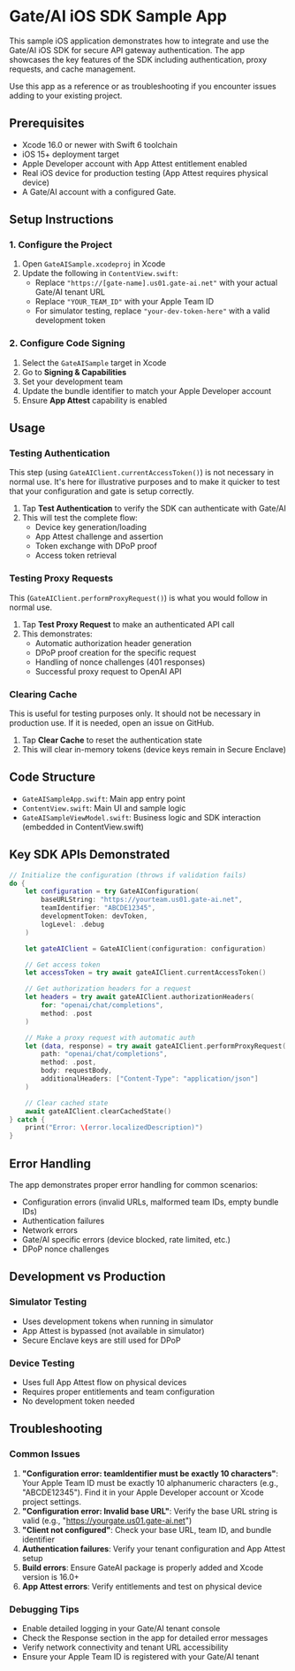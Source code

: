 # Gate/AI iOS SDK Sample App

This sample iOS application demonstrates how to integrate and use the Gate/AI iOS SDK for secure API gateway authentication. The app showcases the key features of the SDK including authentication, proxy requests, and cache management.

Use this app as a reference or as troubleshooting if you encounter issues adding to your existing project.

## Prerequisites

- Xcode 16.0 or newer with Swift 6 toolchain
- iOS 15+ deployment target
- Apple Developer account with App Attest entitlement enabled
- Real iOS device for production testing (App Attest requires physical device)
- A Gate/AI account with a configured Gate.

## Setup Instructions

### 1. Configure the Project

1. Open `GateAISample.xcodeproj` in Xcode
2. Update the following in `ContentView.swift`:
   - Replace `"https://[gate-name].us01.gate-ai.net"` with your actual Gate/AI tenant URL
   - Replace `"YOUR_TEAM_ID"` with your Apple Team ID
   - For simulator testing, replace `"your-dev-token-here"` with a valid development token

### 2. Configure Code Signing

1. Select the `GateAISample` target in Xcode
2. Go to **Signing & Capabilities**
3. Set your development team
4. Update the bundle identifier to match your Apple Developer account
5. Ensure **App Attest** capability is enabled

## Usage

### Testing Authentication

This step (using `GateAIClient.currentAccessToken()`) is not necessary in normal use. It's here for illustrative purposes and to make it
quicker to test that your configuration and gate is setup correctly.

1. Tap **Test Authentication** to verify the SDK can authenticate with Gate/AI
2. This will test the complete flow:
   - Device key generation/loading
   - App Attest challenge and assertion
   - Token exchange with DPoP proof
   - Access token retrieval

### Testing Proxy Requests

This (`GateAIClient.performProxyRequest()`) is what you would follow in normal use.

1. Tap **Test Proxy Request** to make an authenticated API call
2. This demonstrates:
   - Automatic authorization header generation
   - DPoP proof creation for the specific request
   - Handling of nonce challenges (401 responses)
   - Successful proxy request to OpenAI API

### Clearing Cache

This is useful for testing purposes only. It should not be necessary in production use. If it is needed, open an issue on GitHub.

1. Tap **Clear Cache** to reset the authentication state
2. This will clear in-memory tokens (device keys remain in Secure Enclave)

## Code Structure

- `GateAISampleApp.swift`: Main app entry point
- `ContentView.swift`: Main UI and sample logic
- `GateAISampleViewModel.swift`: Business logic and SDK interaction (embedded in ContentView.swift)

## Key SDK APIs Demonstrated

```swift
// Initialize the configuration (throws if validation fails)
do {
    let configuration = try GateAIConfiguration(
        baseURLString: "https://yourteam.us01.gate-ai.net",
        teamIdentifier: "ABCDE12345",
        developmentToken: devToken,
        logLevel: .debug
    )

    let gateAIClient = GateAIClient(configuration: configuration)

    // Get access token
    let accessToken = try await gateAIClient.currentAccessToken()

    // Get authorization headers for a request
    let headers = try await gateAIClient.authorizationHeaders(
        for: "openai/chat/completions",
        method: .post
    )

    // Make a proxy request with automatic auth
    let (data, response) = try await gateAIClient.performProxyRequest(
        path: "openai/chat/completions",
        method: .post,
        body: requestBody,
        additionalHeaders: ["Content-Type": "application/json"]
    )

    // Clear cached state
    await gateAIClient.clearCachedState()
} catch {
    print("Error: \(error.localizedDescription)")
}
```

## Error Handling

The app demonstrates proper error handling for common scenarios:

- Configuration errors (invalid URLs, malformed team IDs, empty bundle IDs)
- Authentication failures
- Network errors
- Gate/AI specific errors (device blocked, rate limited, etc.)
- DPoP nonce challenges

## Development vs Production

### Simulator Testing
- Uses development tokens when running in simulator
- App Attest is bypassed (not available in simulator)
- Secure Enclave keys are still used for DPoP

### Device Testing
- Uses full App Attest flow on physical devices
- Requires proper entitlements and team configuration
- No development token needed

## Troubleshooting

### Common Issues

1. **"Configuration error: teamIdentifier must be exactly 10 characters"**: Your Apple Team ID must be exactly 10 alphanumeric characters (e.g., "ABCDE12345"). Find it in your Apple Developer account or Xcode project settings.
2. **"Configuration error: Invalid base URL"**: Verify the base URL string is valid (e.g., "https://yourgate.us01.gate-ai.net")
3. **"Client not configured"**: Check your base URL, team ID, and bundle identifier
4. **Authentication failures**: Verify your tenant configuration and App Attest setup
5. **Build errors**: Ensure GateAI package is properly added and Xcode version is 16.0+
6. **App Attest errors**: Verify entitlements and test on physical device

### Debugging Tips

- Enable detailed logging in your Gate/AI tenant console
- Check the Response section in the app for detailed error messages
- Verify network connectivity and tenant URL accessibility
- Ensure your Apple Team ID is registered with your Gate/AI tenant
